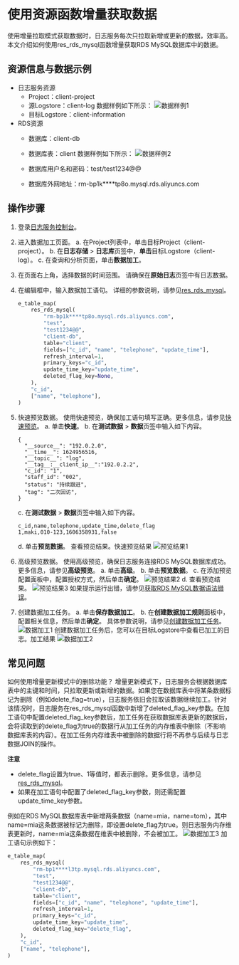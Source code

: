 # 使用资源函数增量获取数据
使用增量拉取模式获取数据时，日志服务每次只拉取新增或更新的数据，效率高。本文介绍如何使用res_rds_mysql函数增量获取RDS MySQL数据库中的数据。


## 资源信息与数据示例
* 日志服务资源
  * Project：client-project
  * 源Logstore：client-log
    数据样例如下所示：
    ![数据样例1](/img/dataprocessdemo/数据富化/数据样例1.png)
  * 目标Logstore：client-information
* RDS资源
  * 数据库：client-db
  * 数据库表：client
    数据样例如下所示：
    ![数据样例2](/img/dataprocessdemo/数据富化/数据样例2.png)

  * 数据库用户名和密码：test/test1234@@
  * 数据库外网地址：rm-bp1k****tp8o.mysql.rds.aliyuncs.com
## 操作步骤
1. 登录[日志服务控制台](https://sls.console.aliyun.com/?spm=a2c4g.11186623.0.0.9cd93c05OdrePh)。
2. 进入数据加工页面。
  a. 在Project列表中，单击目标Project（client-project）。
  b. 在**日志存储** > **日志库**页签中，**单击**目标Logstore（client-log）。
  c. 在查询和分析页面，单击**数据加工**。
3. 在页面右上角，选择数据的时间范围。
  请确保在**原始日志**页签中有日志数据。
4. 在编辑框中，输入数据加工语句。
  详细的参数说明，请参见[res_rds_mysql](https://help.aliyun.com/document_detail/129401.htm?spm=a2c4g.11186623.0.0.9cd91cf8bLH92K#section-49h-ufh-ptu)。
    ```python
    e_table_map(
        res_rds_mysql(
            "rm-bp1k****tp8o.mysql.rds.aliyuncs.com",
            "test",
            "test1234@@",
            "client-db",
            table="client",
            fields=["c_id", "name", "telephone", "update_time"],
            refresh_interval=1,
            primary_keys="c_id",
            update_time_key="update_time",
            deleted_flag_key=None,
        ),
        "c_id",
        ["name", "telephone"],
    )
    ```
5. 快速预览数据。
  使用快速预览，确保加工语句填写正确。更多信息，请参见[快速预览](https://help.aliyun.com/document_detail/263336.htm?spm=a2c4g.11186623.0.0.9cd93c11K1aIHY#task-2089290)。
  a. 单击**快速**。
  b. 在**测试数据** > **数据**页签中输入如下内容。
      ```
      {
        "__source__": "192.0.2.0",
        "__time__": 1624956516,
        "__topic__": "log",
        "__tag__:__client_ip__":"192.0.2.2",
        "c_id": "1",
        "staff_id": "002",
        "status": "持续跟进",
        "tag": "二次回访",
      }
      ```
    c. 在**测试数据** > **数据**页签中输入如下内容。
    ```
    c_id,name,telephone,update_time,delete_flag
    1,maki,010-123,1606358931,false
    ```
    d. 单击**预览数据**。
      查看预览结果。快速预览结果
      ![预览结果1](/img/dataprocessdemo/数据富化/预览结果1.png)
6. 高级预览数据。
  使用高级预览，确保日志服务连接RDS MySQL数据库成功。更多信息，请参见**高级预览**。
    a. 单击**高级**。
    b. 单击**预览数据**。
    c. 在添加预览配置面板中，配置授权方式，然后单击**确定**。
    ![预览结果2](/img/dataprocessdemo/数据富化/预览结果2.png)
    d. 查看预览结果。
    ![预览结果3](/img/dataprocessdemo/数据富化/预览结果3.png)
    如果提示运行出错，请参见[获取RDS MySQL数据语法错误](https://help.aliyun.com/document_detail/135597.htm?spm=a2c4g.11186623.0.0.9cd93c05OdrePh#concept-2070603)。

7. 创建数据加工任务。
  a. 单击**保存数据加工**。
  b. 在**创建数据加工规则**面板中，配置相关信息，然后单击**确定**。
    具体参数说明，请参见[创建数据加工任务](https://help.aliyun.com/document_detail/125615.htm?spm=a2c4g.11186623.0.0.9cd93d89eMoN40#task-1181217)。
    ![数据加工1](/img/dataprocessdemo/数据富化/数据加工1.png)
    创建数据加工任务后，您可以在目标Logstore中查看已加工的日志。加工结果
    ![数据加工2](/img/dataprocessdemo/数据富化/数据加工2.png)
## 常见问题
如何使用增量更新模式中的删除功能？
增量更新模式下，日志服务会根据数据库表中的主键和时间，只拉取更新或新增的数据。如果您在数据库表中将某条数据标记为删除（例如delete_flag=true），日志服务依旧会拉取该数据继续加工。针对该情况时，日志服务在res_rds_mysql函数中新增了deleted_flag_key参数。在加工语句中配置deleted_flag_key参数后，加工任务在获取数据库表更新的数据后，会将读取到的delete_flag为true的数据行从加工任务的内存维表中删除（不影响数据库表的内容）。在加工任务内存维表中被删除的数据行将不再参与后续与日志数据JOIN的操作。

**注意**
  * delete_flag设置为true、1等值时，都表示删除。更多信息，请参见[res_rds_mysql](https://help.aliyun.com/document_detail/129401.htm?spm=a2c4g.11186623.0.0.9cd95b1bV2L9z1#section-49h-ufh-ptu)。
  * 如果在加工语句中配置了deleted_flag_key参数，则还需配置update_time_key参数。

例如在RDS MySQL数据库表中新增两条数据（name=mia，name=tom），其中name=mia这条数据被标记为删除，即设置delete_flag为true。则日志服务内存维表更新时，name=mia这条数据在维表中被删除，不会被加工。
![数据加工3](/img/dataprocessdemo/数据富化/数据加工3.png)
加工语句示例如下：
```python
e_table_map(
    res_rds_mysql(
        "rm-bp1****l3tp.mysql.rds.aliyuncs.com",
        "test",
        "test1234@@",
        "client-db",
        table="client",
        fields=["c_id", "name", "telephone", "update_time"],
        refresh_interval=1,
        primary_keys="c_id",
        update_time_key="update_time",
        deleted_flag_key="delete_flag",
    ),
    "c_id",
    ["name", "telephone"],
)
```
